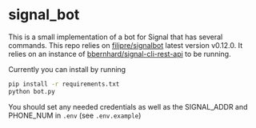# signal_bot

This is a small implementation of a bot for Signal that has several commands. This repo relies on [filipre/signalbot](https://github.com/filipre/signalbot) latest version v0.12.0.
It relies on an instance of [bbernhard/signal-cli-rest-api](https://github.com/bbernhard/signal-cli-rest-api) to be running.

Currently you can install by running

```bash
pip install -r requirements.txt
python bot.py
```

You should set any needed credentials as well as the SIGNAL_ADDR and PHONE_NUM in `.env` (see `.env.example`)
